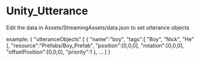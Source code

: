 # Unity_Utterance
Edit the data in Assets/StreamingAssets/data.json to set utterance objects

example:
{
  "utteranceObjects":[
        {
            "name":"boy",
            "tags":[
                "Boy",
                "Nick",
                "He"
            ],
            "resource":"Prefabs/Boy_Prefab",
            "position":[0,0,0],
            "rotation":[0,0,0],
            "offsetPosition":[0,0,0],
            "priority":1
        },
        ...
  ]
}
